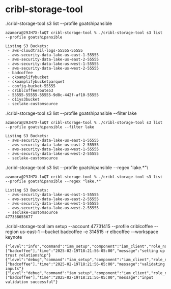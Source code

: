 # cribl-storage-tool
./cribl-storage-tool s3 list --profile goatshipansible
```aiignore
azamora@29JH7X-luQT cribl-storage-tool % ./cribl-storage-tool s3 list --profile goatshipansible

Listing S3 Buckets:
 - aws-cloudtrail-logs-55555-55555
 - aws-security-data-lake-us-east-1-55555
 - aws-security-data-lake-us-east-2-55555
 - aws-security-data-lake-us-west-1-55555
 - aws-security-data-lake-us-west-2-55555
 - badcoffee
 - ckoamplifybucket
 - ckoamplifybucketparquet
 - config-bucket-55555
 - criblcoffeeroute53
 - 55555-55555-55555-9d8c-442f-af10-55555
 - o11ys3bucket
 - seclake-customsource

```
./cribl-storage-tool s3 list --profile goatshipansible --filter lake
```aiignore
azamora@29JH7X-luQT cribl-storage-tool % ./cribl-storage-tool s3 list --profile goatshipansible --filter lake

Listing S3 Buckets:
 - aws-security-data-lake-us-east-1-55555
 - aws-security-data-lake-us-east-2-55555
 - aws-security-data-lake-us-west-1-55555
 - aws-security-data-lake-us-west-2-55555
 - seclake-customsource

```

./cribl-storage-tool s3 list --profile goatshipansible --regex "lake.*"\
```aiignore
azamora@29JH7X-luQT cribl-storage-tool % ./cribl-storage-tool s3 list --profile goatshipansible --regex "lake.*"

Listing S3 Buckets:
 - aws-security-data-lake-us-east-1-55555
 - aws-security-data-lake-us-east-2-55555
 - aws-security-data-lake-us-west-1-55555
 - aws-security-data-lake-us-west-2-55555
 - seclake-customsource
477358655677 
```
./cribl-storage-tool iam setup --account 47731415 --profile criblcoffee --region us-east-1 --bucket badcoffee -e 314515 -r elbcoffee --workspace keynote
```aiignore
{"level":"info","command":"iam_setup","component":"iam_client","role_name":"elbcoffee","trusted_account_id":"477358655677","workspace":"keynote","workergroup":"default","action":"search","bucket_names":["badcoffee"],"time":"2025-02-19T18:21:56-05:00","message":"setting up trust relationship"}
{"level":"debug","command":"iam_setup","component":"iam_client","role_name":"elbcoffee","trusted_account_id":"477358655677","workspace":"keynote","workergroup":"default","bucket_names":["badcoffee"],"time":"2025-02-19T18:21:56-05:00","message":"validating inputs"}
{"level":"debug","command":"iam_setup","component":"iam_client","role_name":"elbcoffee","trusted_account_id":"477358655677","workspace":"keynote","workergroup":"default","bucket_names":["badcoffee"],"time":"2025-02-19T18:21:56-05:00","message":"input validation successful"}

```